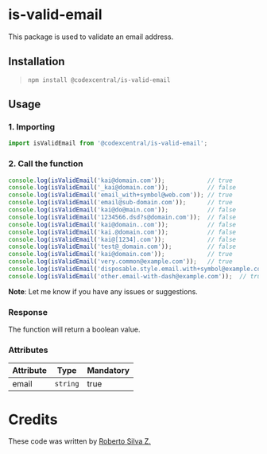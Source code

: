 # is-valid-email
This package is used to validate an email address.


## Installation

> `npm install @codexcentral/is-valid-email`

## Usage
### 1. Importing

```javascript
import isValidEmail from '@codexcentral/is-valid-email';
```

### 2. Call the function
  
  ```javascript
  console.log(isValidEmail('kai@domain.com'));            // true
  console.log(isValidEmail('_kai@domain.com'));           // false
  console.log(isValidEmail('email_with+symbol@web.com')); // true
  console.log(isValidEmail('email@sub-domain.com'));      // true
  console.log(isValidEmail('kai@do@main.com'));           // false
  console.log(isValidEmail('1234566.dsd?s@domain.com'));  // false
  console.log(isValidEmail('kai@domain..com'));           // false
  console.log(isValidEmail('kai.@domain.com'));           // false
  console.log(isValidEmail('kai@[1234].com'));            // false
  console.log(isValidEmail('test@_domain.com'));          // false
  console.log(isValidEmail('kai@domain.com'));            // true
  console.log(isValidEmail('very.common@example.com'));   // true
  console.log(isValidEmail('disposable.style.email.with+symbol@example.com'));  // true
  console.log(isValidEmail('other.email-with-dash@example.com'));  // true
  ```

__Note__: Let me know if you have any issues or suggestions.

### Response

The function will return a boolean value.

### Attributes

| Attribute | Type | Mandatory |
| ------ | ------ | ------ |
|  email | `string` | true |


# Credits
These code was written by [Roberto Silva Z.](https://www.linkedin.com/in/robertosilvazuniga/)